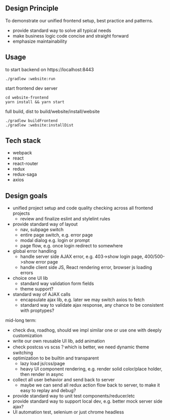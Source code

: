 ## Design Principle
To demonstrate our unified frontend setup, best practice and patterns.
* provide standard way to solve all typical needs
* make business logic code concise and straight forward
* emphasize maintainability 

## Usage
to start backend on https://localhost:8443
```
./gradlew :website:run
```
start frontend dev server
```
cd website-frontend
yarn install && yarn start
```
full build, dist to build/website/install/website
```
./gradlew buildFrontend
./gradlew :website:installDist
```

## Tech stack
* webpack
* react
* react-router
* redux
* redux-saga
* axios

## Design goals
* unified project setup and code quality checking across all frontend projects
    * review and finalize eslint and stylelint rules 
* provide standard way of layout
    * nav, subpage switch
    * entire page switch, e.g. error page
    * modal dialog e.g. login or prompt
    * page flow, e.g. once login redirect to somewhere
* global error handling
    * handle server side AJAX error, e.g. 403->show login page, 400/500->show error page
    * handle client side JS, React rendering error, browser js loading errors   
* choice one UI lib
    * standard way validation form fields
    * theme support?
* standard way of AJAX calls
    * encapsulate ajax lib, e.g. later we may switch axios to fetch  
    * standard way to validate ajax response, any chance to be consistent with proptypes? 

mid-long term:
* check dva, roadhog, should we impl similar one or use one with deeply customization
* write our own reusable UI lib, add animation
* check postcss vs scss？which is better, we need dynamic theme switching
* optimization to be builtin and transparent 
    * lazy load js/css/page
    * heavy UI component rendering, e.g. render solid color/place holder, then render in async
* collect all user behavior and send back to server
    * maybe we can send all redux action flow back to server, to make it easy to replay and debug?
* provide standard way to unit test components/reducer/etc
* provide standard way to support local dev, e.g. better mock server side ajax?
* UI automation test, selenium or just chrome headless 

